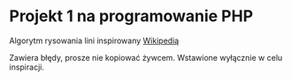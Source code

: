 # Projekt 1 na programowanie PHP

Algorytm rysowania lini inspirowany [Wikipedią](https://en.wikipedia.org/wiki/Bresenham%27s_line_algorithm)

Zawiera błędy, prosze nie kopiować żywcem. Wstawione wyłącznie w celu inspiracji.
